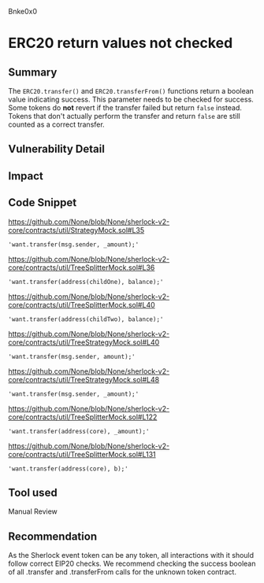 Bnke0x0
# ERC20 return values not checked

## Summary
The `ERC20.transfer()` and `ERC20.transferFrom()` functions return a boolean value indicating success. This parameter needs to be checked for success. Some tokens do **not** revert if the transfer failed but return `false` instead. Tokens that don't actually perform the transfer and return `false` are still counted as a correct transfer.

## Vulnerability Detail

## Impact

## Code Snippet
https://github.com/None/blob/None/sherlock-v2-core/contracts/util/StrategyMock.sol#L35

    'want.transfer(msg.sender, _amount);'

https://github.com/None/blob/None/sherlock-v2-core/contracts/util/TreeSplitterMock.sol#L36

    'want.transfer(address(childOne), balance);'

https://github.com/None/blob/None/sherlock-v2-core/contracts/util/TreeSplitterMock.sol#L40

    'want.transfer(address(childTwo), balance);'


https://github.com/None/blob/None/sherlock-v2-core/contracts/util/TreeStrategyMock.sol#L40

    'want.transfer(msg.sender, amount);'

https://github.com/None/blob/None/sherlock-v2-core/contracts/util/TreeStrategyMock.sol#L48

    'want.transfer(msg.sender, _amount);'

https://github.com/None/blob/None/sherlock-v2-core/contracts/util/TreeSplitterMock.sol#L122

    'want.transfer(address(core), _amount);'

https://github.com/None/blob/None/sherlock-v2-core/contracts/util/TreeSplitterMock.sol#L131

    'want.transfer(address(core), b);'
## Tool used

Manual Review

## Recommendation
As the Sherlock event token can be any token, all interactions with it should follow correct EIP20 checks. We recommend checking the success boolean of all .transfer and .transferFrom calls for the unknown token contract.